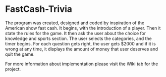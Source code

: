 # FastCash-Trivia
The program was created, designed and coded by inspiration of the American show fast cash. It begins, with the introduction of a player. Then it state the rules for the game. It then ask the user about the choice for knowledge and sports section.  The user selects the categories, and the timer begins. For each question gets right, the user gets $2000 and if it is wrong at any time, it displays the amount of money that user deserves and quit the game. 

For more information about implementation please visit the Wiki tab for the project. 
